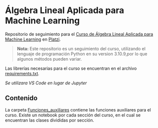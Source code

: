 # Álgebra Lineal Aplicada para Machine Learning

Repositorio de seguimiento para el [Curso de Álgebra Lineal Aplicada para Machine Learning](https://platzi.com/cursos/algebra-ml/) en [Platzi](https://platzi.com/).

> **Nota:** Este repositorio es un seguimiento del curso, utilizando el lenguaje de programación Python en su version 3.10.9,por lo que algunos métodos pueden variar.

Las librerías necesarias para el curso se encuentran en el archivo [requirements.txt](requirements.txt).

*Se utilizara VS Code en lugar de Jupyter*

## Contenido
La carpeta [Funciones_auxiliares](Funciones_auxiliares) contiene las funciones auxiliares para el curso.
Existe un notebook por cada sección del curso, en el cual se encuentran las clases divididas por sección.